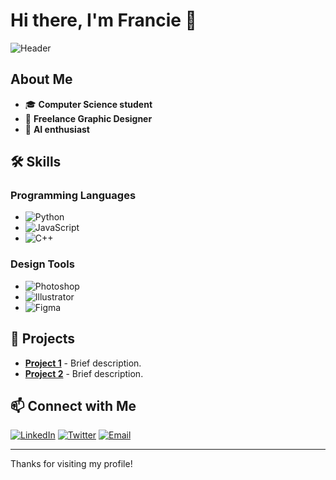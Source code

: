 # Hi there, I'm Francie 👋

![Header](https://via.placeholder.com/1200x400.png?text=Welcome+to+My+GitHub+Profile)

## About Me
- 🎓 **Computer Science student**
- 🎨 **Freelance Graphic Designer**
- 🤖 **AI enthusiast**

## 🛠️ Skills
### Programming Languages
- ![Python](https://img.shields.io/badge/Python-3776AB?style=for-the-badge&logo=python&logoColor=white)
- ![JavaScript](https://img.shields.io/badge/JavaScript-F7DF1E?style=for-the-badge&logo=javascript&logoColor=black)
- ![C++](https://img.shields.io/badge/C++-00599C?style=for-the-badge&logo=cplusplus&logoColor=white)

### Design Tools
- ![Photoshop](https://img.shields.io/badge/Adobe%20Photoshop-31A8FF?style=for-the-badge&logo=adobephotoshop&logoColor=white)
- ![Illustrator](https://img.shields.io/badge/Adobe%20Illustrator-FF9A00?style=for-the-badge&logo=adobeillustrator&logoColor=white)
- ![Figma](https://img.shields.io/badge/Figma-F24E1E?style=for-the-badge&logo=figma&logoColor=white)

## 🚀 Projects
- [**Project 1**](link) - Brief description.
- [**Project 2**](link) - Brief description.

## 📫 Connect with Me
[![LinkedIn](https://img.shields.io/badge/LinkedIn-0A66C2?style=for-the-badge&logo=linkedin&logoColor=white)](link)
[![Twitter](https://img.shields.io/badge/Twitter-1DA1F2?style=for-the-badge&logo=twitter&logoColor=white)](link)
[![Email](https://img.shields.io/badge/Email-EA4335?style=for-the-badge&logo=gmail&logoColor=white)](mailto:your.email@example.com)

---

Thanks for visiting my profile!
